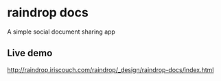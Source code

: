 # raindrop docs
 
A simple social document sharing app

## Live demo
http://raindrop.iriscouch.com/raindrop/_design/raindrop-docs/index.html